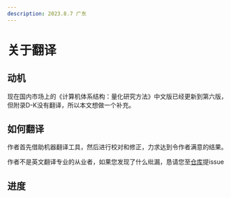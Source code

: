 ```yaml
---
description: 2023.8.7 广东
---
```


# 关于翻译

## 动机

现在国内市场上的《计算机体系结构：量化研究方法》中文版已经更新到第六版，但附录D-K没有翻译，所以本文想做一个补充。

## 如何翻译

作者首先借助机器翻译工具，然后进行校对和修正，力求达到令作者满意的结果。

作者不是英文翻译专业的从业者，如果您发现了什么纰漏，恳请您至[仓库](\[https:/github.com/gzzyyxh/Computer-Architecture-A-Quantitative-Approach-CN-appendix-D-K/)提issue

## 进度

